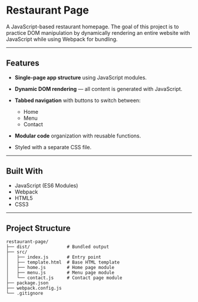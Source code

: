 # Restaurant Page

A JavaScript-based restaurant homepage. The goal of this project is to practice DOM manipulation by dynamically rendering an entire website with JavaScript while using Webpack for bundling.

---

## Features

* **Single-page app structure** using JavaScript modules.
* **Dynamic DOM rendering** — all content is generated with JavaScript.
* **Tabbed navigation** with buttons to switch between:

  * Home
  * Menu
  * Contact
* **Modular code** organization with reusable functions.
* Styled with a separate CSS file.

---

## Built With

* JavaScript (ES6 Modules)
* Webpack
* HTML5
* CSS3

---

## Project Structure

```
restaurant-page/
├── dist/              # Bundled output 
├── src/
│   ├── index.js       # Entry point
│   ├── template.html  # Base HTML template
│   ├── home.js        # Home page module
│   ├── menu.js        # Menu page module
│   └── contact.js     # Contact page module
├── package.json
├── webpack.config.js
└── .gitignore
```


